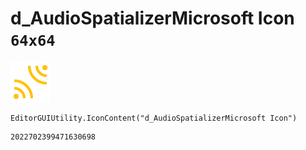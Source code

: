 # d_AudioSpatializerMicrosoft Icon `64x64`
<img src="/img/d_AudioSpatializerMicrosoft%20Icon.png" width=64 height=64>

``` CSharp
EditorGUIUtility.IconContent("d_AudioSpatializerMicrosoft Icon")
```
```
2022702399471630698
```
